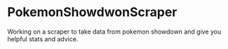 # PokemonShowdwonScraper
Working on a scraper to take data from pokemon showdown and give you helpful stats and advice.
